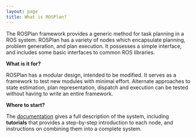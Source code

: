 ```yaml
---
layout: page
title: What is ROSPlan?
---
```


The ROSPlan framework provides a generic method for task planning in a ROS system. ROSPlan has a variety of nodes which encapsulate planning, problem generation, and plan execution. It possesses a simple interface, and includes some basic interfaces to common ROS libraries.

**What is it for?**

ROSPlan has a modular design, intended to be modified. It serves as a framework to test new modules with minimal effort. Alternate approaches to state estimation, plan representation, dispatch and execution can be tested without having to write an entire framework.</p>

**Where to start?**

The [documentation](documentation) gives a full description of the system, including  **tutorials** that provides a step-by-step introduction to each node, and instructions on combining them into a complete system.
